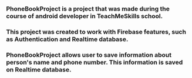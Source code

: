 <h3>PhoneBookProject is a project that was made during the course of android developer in TeachMeSkills school.</h3>
<h3>This project was created to work with Firebase features, such as Authentication and Realtime database.</h3>
<h3>PhoneBookProject allows user to save information about person's name and phone number. This information is saved on Realtime database.</h3>
